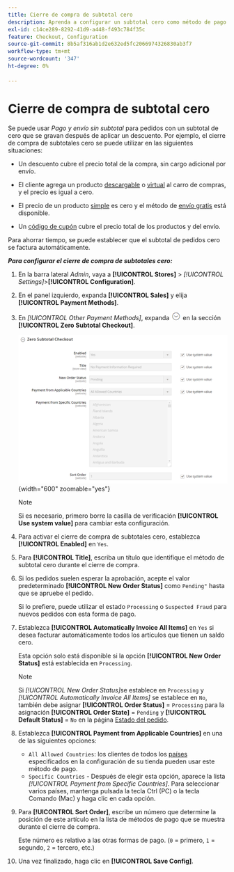 ```yaml
---
title: Cierre de compra de subtotal cero
description: Aprenda a configurar un subtotal cero como método de pago sin conexión en su tienda.
exl-id: c14ce289-8292-41d9-a448-f493c784f35c
feature: Checkout, Configuration
source-git-commit: 8b5af316ab1d2e632ed5fc2066974326830ab3f7
workflow-type: tm+mt
source-wordcount: '347'
ht-degree: 0%

---
```


# Cierre de compra de subtotal cero

Se puede usar _Pago y envío sin subtotal_ para pedidos con un subtotal de cero que se gravan después de aplicar un descuento. Por ejemplo, el cierre de compra de subtotales cero se puede utilizar en las siguientes situaciones:

- Un descuento cubre el precio total de la compra, sin cargo adicional por envío.

- El cliente agrega un producto [descargable](../catalog/product-create-downloadable.md) o [virtual](../catalog/product-create-virtual.md) al carro de compras, y el precio es igual a cero.

- El precio de un producto [simple](../catalog/product-create-simple.md) es cero y el método de [envío gratis](shipping-free.md) está disponible.

- Un [código de cupón](../merchandising-promotions/price-rules-cart-coupon.md) cubre el precio total de los productos y del envío.

Para ahorrar tiempo, se puede establecer que el subtotal de pedidos cero se factura automáticamente.

**_Para configurar el cierre de compra de subtotales cero:_**

1. En la barra lateral _Admin_, vaya a **[!UICONTROL Stores]** > _[!UICONTROL Settings]_>**[!UICONTROL Configuration]**.

1. En el panel izquierdo, expanda **[!UICONTROL Sales]** y elija **[!UICONTROL Payment Methods]**.

1. En _[!UICONTROL Other Payment Methods]_, expanda ![Selector de expansión](../assets/icon-display-expand.png) en la sección **[!UICONTROL Zero Subtotal Checkout]**.

   ![Cierre de compra con subtotal cero](../configuration-reference/sales/assets/payment-methods-zero-subtotal-checkout.png){width="600" zoomable="yes"}

   >[!NOTE]
   >
   >Si es necesario, primero borre la casilla de verificación **[!UICONTROL Use system value]** para cambiar esta configuración.

1. Para activar el cierre de compra de subtotales cero, establezca **[!UICONTROL Enabled]** en `Yes`.

1. Para **[!UICONTROL Title]**, escriba un título que identifique el método de subtotal cero durante el cierre de compra.

1. Si los pedidos suelen esperar la aprobación, acepte el valor predeterminado **[!UICONTROL New Order Status]** como `Pending"` hasta que se apruebe el pedido.

   Si lo prefiere, puede utilizar el estado `Processing` o `Suspected Fraud` para nuevos pedidos con esta forma de pago.

1. Establezca **[!UICONTROL Automatically Invoice All Items]** en `Yes` si desea facturar automáticamente todos los artículos que tienen un saldo cero.

   Esta opción solo está disponible si la opción **[!UICONTROL New Order Status]** está establecida en `Processing`.

   >[!NOTE]
   >
   >Si _[!UICONTROL New Order Status]_&#x200B;se establece en `Processing` y&#x200B;_[!UICONTROL Automatically Invoice All Items]_ se establece en `No`, también debe asignar **[!UICONTROL Order Status]** = `Processing` para la asignación **[!UICONTROL Order State]** = `Pending` y **[!UICONTROL Default Status]** = `No` en la página [Estado del pedido](order-status.md#custom-order-status).

1. Establezca **[!UICONTROL Payment from Applicable Countries]** en una de las siguientes opciones:

   - `All Allowed Countries`: los clientes de todos los [países](../getting-started/store-details.md#country-options) especificados en la configuración de su tienda pueden usar este método de pago.
   - `Specific Countries` - Después de elegir esta opción, aparece la lista _[!UICONTROL Payment from Specific Countries]_. Para seleccionar varios países, mantenga pulsada la tecla Ctrl (PC) o la tecla Comando (Mac) y haga clic en cada opción.

1. Para **[!UICONTROL Sort Order]**, escribe un número que determine la posición de este artículo en la lista de métodos de pago que se muestra durante el cierre de compra.

   Este número es relativo a las otras formas de pago. (`0` = primero, `1` = segundo, `2` = tercero, etc.)

1. Una vez finalizado, haga clic en **[!UICONTROL Save Config]**.
